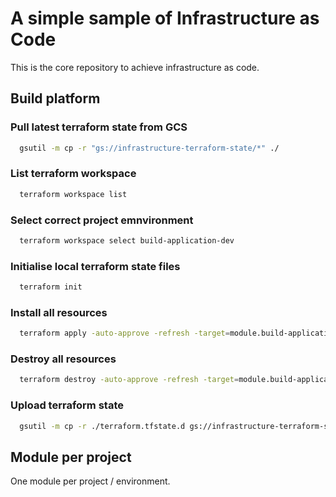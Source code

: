 # A simple sample of Infrastructure as Code

This is the core repository to achieve infrastructure as code.

## Build platform

### Pull latest terraform state from GCS

```bash
  gsutil -m cp -r "gs://infrastructure-terraform-state/*" ./
```

### List terraform workspace

```bash
  terraform workspace list
```

### Select correct project emnvironment

```bash
  terraform workspace select build-application-dev
```

### Initialise local terraform state files

```bash
  terraform init
```

### Install all resources

```bash
  terraform apply -auto-approve -refresh -target=module.build-application-dev
```

### Destroy all resources

```bash
  terraform destroy -auto-approve -refresh -target=module.build-application-dev
```

### Upload terraform state

```bash
  gsutil -m cp -r ./terraform.tfstate.d gs://infrastructure-terraform-state/
```

## Module per project

One module per project / environment.
